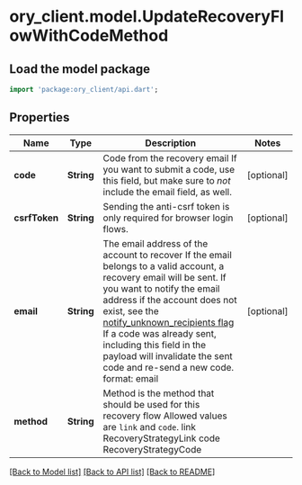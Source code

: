 # ory_client.model.UpdateRecoveryFlowWithCodeMethod

## Load the model package
```dart
import 'package:ory_client/api.dart';
```

## Properties
Name | Type | Description | Notes
------------ | ------------- | ------------- | -------------
**code** | **String** | Code from the recovery email  If you want to submit a code, use this field, but make sure to _not_ include the email field, as well. | [optional] 
**csrfToken** | **String** | Sending the anti-csrf token is only required for browser login flows. | [optional] 
**email** | **String** | The email address of the account to recover  If the email belongs to a valid account, a recovery email will be sent.  If you want to notify the email address if the account does not exist, see the [notify_unknown_recipients flag](https://www.ory.sh/docs/kratos/self-service/flows/account-recovery-password-reset#attempted-recovery-notifications)  If a code was already sent, including this field in the payload will invalidate the sent code and re-send a new code.  format: email | [optional] 
**method** | **String** | Method is the method that should be used for this recovery flow  Allowed values are `link` and `code`. link RecoveryStrategyLink code RecoveryStrategyCode | 

[[Back to Model list]](../README.md#documentation-for-models) [[Back to API list]](../README.md#documentation-for-api-endpoints) [[Back to README]](../README.md)


